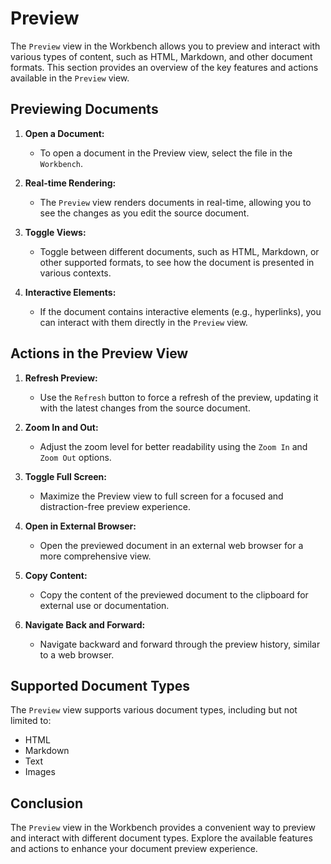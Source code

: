 # Preview

The `Preview` view in the Workbench allows you to preview and interact with various types of content, such as HTML, Markdown, and other document formats. This section provides an overview of the key features and actions available in the `Preview` view.

## Previewing Documents

1. **Open a Document:**
   - To open a document in the Preview view, select the file in the `Workbench`.

2. **Real-time Rendering:**
   - The `Preview` view renders documents in real-time, allowing you to see the changes as you edit the source document.

3. **Toggle Views:**
   - Toggle between different documents, such as HTML, Markdown, or other supported formats, to see how the document is presented in various contexts.

4. **Interactive Elements:**
   - If the document contains interactive elements (e.g., hyperlinks), you can interact with them directly in the `Preview` view.

## Actions in the Preview View

1. **Refresh Preview:**
   - Use the `Refresh` button to force a refresh of the preview, updating it with the latest changes from the source document.

2. **Zoom In and Out:**
   - Adjust the zoom level for better readability using the `Zoom In` and `Zoom Out` options.

3. **Toggle Full Screen:**
   - Maximize the Preview view to full screen for a focused and distraction-free preview experience.

4. **Open in External Browser:**
   - Open the previewed document in an external web browser for a more comprehensive view.

5. **Copy Content:**
   - Copy the content of the previewed document to the clipboard for external use or documentation.

6. **Navigate Back and Forward:**
   - Navigate backward and forward through the preview history, similar to a web browser.

## Supported Document Types

The `Preview` view supports various document types, including but not limited to:

- HTML
- Markdown
- Text
- Images

## Conclusion

The `Preview` view in the Workbench provides a convenient way to preview and interact with different document types. Explore the available features and actions to enhance your document preview experience.
